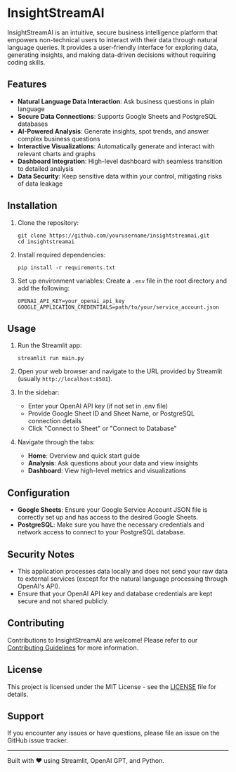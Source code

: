 # InsightStreamAI

InsightStreamAI is an intuitive, secure business intelligence platform that empowers non-technical users to interact with their data through natural language queries. It provides a user-friendly interface for exploring data, generating insights, and making data-driven decisions without requiring coding skills.

## Features

- **Natural Language Data Interaction**: Ask business questions in plain language
- **Secure Data Connections**: Supports Google Sheets and PostgreSQL databases
- **AI-Powered Analysis**: Generate insights, spot trends, and answer complex business questions
- **Interactive Visualizations**: Automatically generate and interact with relevant charts and graphs
- **Dashboard Integration**: High-level dashboard with seamless transition to detailed analysis
- **Data Security**: Keep sensitive data within your control, mitigating risks of data leakage

## Installation

1. Clone the repository:
   ```
   git clone https://github.com/yourusername/insightstreamai.git
   cd insightstreamai
   ```

2. Install required dependencies:
   ```
   pip install -r requirements.txt
   ```

3. Set up environment variables:
   Create a `.env` file in the root directory and add the following:
   ```
   OPENAI_API_KEY=your_openai_api_key
   GOOGLE_APPLICATION_CREDENTIALS=path/to/your/service_account.json
   ```

## Usage

1. Run the Streamlit app:
   ```
   streamlit run main.py
   ```

2. Open your web browser and navigate to the URL provided by Streamlit (usually `http://localhost:8501`).

3. In the sidebar:
   - Enter your OpenAI API key (if not set in .env file)
   - Provide Google Sheet ID and Sheet Name, or PostgreSQL connection details
   - Click "Connect to Sheet" or "Connect to Database"

4. Navigate through the tabs:
   - **Home**: Overview and quick start guide
   - **Analysis**: Ask questions about your data and view insights
   - **Dashboard**: View high-level metrics and visualizations

## Configuration

- **Google Sheets**: Ensure your Google Service Account JSON file is correctly set up and has access to the desired Google Sheets.
- **PostgreSQL**: Make sure you have the necessary credentials and network access to connect to your PostgreSQL database.

## Security Notes

- This application processes data locally and does not send your raw data to external services (except for the natural language processing through OpenAI's API).
- Ensure that your OpenAI API key and database credentials are kept secure and not shared publicly.

## Contributing

Contributions to InsightStreamAI are welcome! Please refer to our [Contributing Guidelines](CONTRIBUTING.md) for more information.

## License

This project is licensed under the MIT License - see the [LICENSE](LICENSE) file for details.

## Support

If you encounter any issues or have questions, please file an issue on the GitHub issue tracker.

---

Built with ❤️ using Streamlit, OpenAI GPT, and Python.
